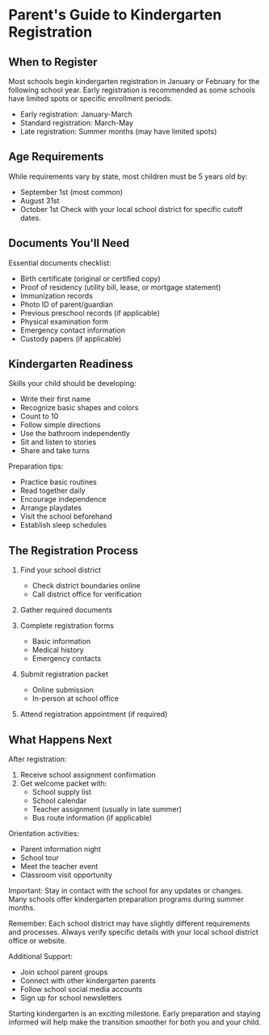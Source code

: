 # Parent's Guide to Kindergarten Registration

## When to Register
Most schools begin kindergarten registration in January or February for the following school year. Early registration is recommended as some schools have limited spots or specific enrollment periods.
- Early registration: January-March
- Standard registration: March-May
- Late registration: Summer months (may have limited spots)

## Age Requirements
While requirements vary by state, most children must be 5 years old by:
- September 1st (most common)
- August 31st
- October 1st
Check with your local school district for specific cutoff dates.

## Documents You'll Need
Essential documents checklist:
- Birth certificate (original or certified copy)
- Proof of residency (utility bill, lease, or mortgage statement)
- Immunization records
- Photo ID of parent/guardian
- Previous preschool records (if applicable)
- Physical examination form
- Emergency contact information
- Custody papers (if applicable)

## Kindergarten Readiness
Skills your child should be developing:
- Write their first name
- Recognize basic shapes and colors
- Count to 10
- Follow simple directions
- Use the bathroom independently
- Sit and listen to stories
- Share and take turns

Preparation tips:
- Practice basic routines
- Read together daily
- Encourage independence
- Arrange playdates
- Visit the school beforehand
- Establish sleep schedules

## The Registration Process

1. Find your school district
   - Check district boundaries online
   - Call district office for verification

2. Gather required documents

3. Complete registration forms
   - Basic information
   - Medical history
   - Emergency contacts

4. Submit registration packet
   - Online submission
   - In-person at school office

5. Attend registration appointment (if required)

## What Happens Next

After registration:
1. Receive school assignment confirmation
2. Get welcome packet with:
   - School supply list
   - School calendar
   - Teacher assignment (usually in late summer)
   - Bus route information (if applicable)

Orientation activities:
- Parent information night
- School tour
- Meet the teacher event
- Classroom visit opportunity

Important: Stay in contact with the school for any updates or changes. Many schools offer kindergarten preparation programs during summer months.

Remember: Each school district may have slightly different requirements and processes. Always verify specific details with your local school district office or website.

Additional Support:
- Join school parent groups
- Connect with other kindergarten parents
- Follow school social media accounts
- Sign up for school newsletters

Starting kindergarten is an exciting milestone. Early preparation and staying informed will help make the transition smoother for both you and your child.